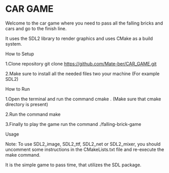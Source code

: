 # **CAR GAME**

Welcome to the car game where you need to pass all the falling bricks and cars and go to the finish line.

It uses the SDL2 library to render graphics and uses CMake as a build system.

How to Setup

1.Clone repository git clone https://github.com/Mate-ber/CAR_GAME.git

2.Make sure to install all the needed files two your machine (For example SDL2)

How to Run

1.Open the terminal and run the command cmake . (Make sure that cmake directory is present)

2.Run the command make

3.Finally to play the game run the command ./falling-brick-game

Usage

Note: To use SDL2_image, SDL2_ttf, SDL2_net or SDL2_mixer, you should uncomment some instructions in the CMakeLists.txt file and re-execute the make command.

It is the simple game to pass time, that utilizes the SDL package. 
